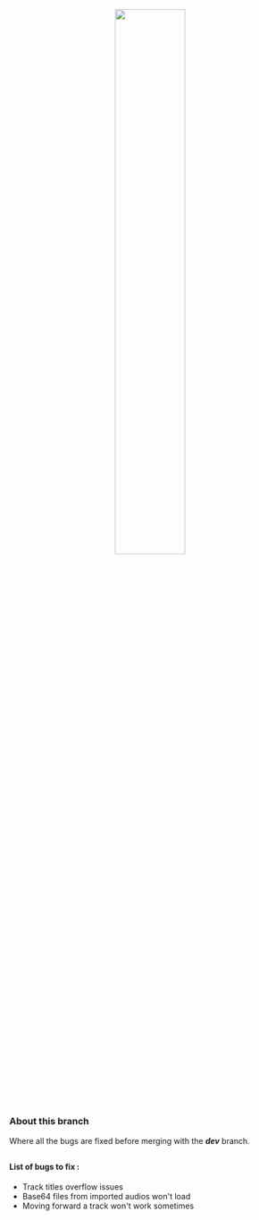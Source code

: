<div align="center">
<img src="https://i.ibb.co/QjSHzMX/tracklist.png" style="width:50%">
</div>

## 

### About this branch

Where all the bugs are fixed before merging with the ***dev*** branch.

##

#### List of bugs to fix :
 - Track titles overflow issues
 - Base64 files from imported audios won't load
 - Moving forward a track won't work sometimes
